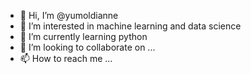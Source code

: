 - 👋 Hi, I’m @yumoldianne
- 👀 I’m interested in machine learning and data science
- 🌱 I’m currently learning python
- 💞️ I’m looking to collaborate on ...
- 📫 How to reach me ...

<!---
yumoldianne/yumoldianne is a ✨ special ✨ repository because its `README.md` (this file) appears on your GitHub profile.
You can click the Preview link to take a look at your changes.
--->
